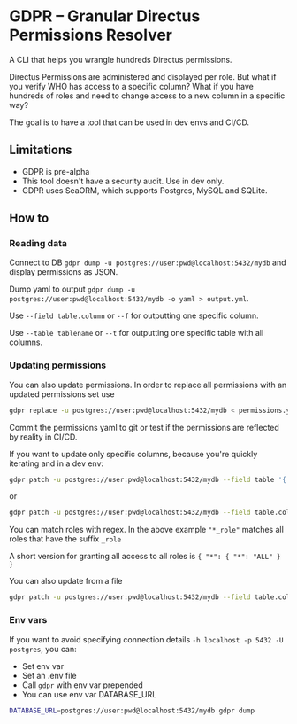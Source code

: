 # GDPR – Granular Directus Permissions Resolver

A CLI that helps you wrangle hundreds Directus permissions.

Directus Permissions are administered and displayed per role. But what if you verify WHO
has access to a specific column? What if you have hundreds of roles and need to change access
to a new column in a specific way?

The goal is to have a tool that can be used in dev envs and CI/CD.

## Limitations

* GDPR is pre-alpha
* This tool doesn't have a security audit. Use in dev only.
* GDPR uses SeaORM, which supports Postgres, MySQL and SQLite.

## How to

### Reading data

Connect to DB `gdpr dump -u postgres://user:pwd@localhost:5432/mydb` and display permissions as JSON.

Dump yaml to output `gdpr dump -u postgres://user:pwd@localhost:5432/mydb -o yaml > output.yml`.

Use `--field table.column` or `--f` for outputting one specific column.

Use `--table tablename` or `--t` for outputting one specific table with all columns.

### Updating permissions

You can also update permissions.
In order to replace all permissions with an updated permissions set use

```bash
gdpr replace -u postgres://user:pwd@localhost:5432/mydb < permissions.yml
```

Commit the permissions yaml to git or test if the permissions are reflected by reality in CI/CD.

If you want to update only specific columns, because you're quickly iterating and in a dev env:

```bash
gdpr patch -u postgres://user:pwd@localhost:5432/mydb --field table '{ "*_role": { "read": "ALL", "create": "ALL", "update": "ALL", "delete": "ALL" } }'
```

or

```bash
gdpr patch -u postgres://user:pwd@localhost:5432/mydb --field table.column '{ "*_role": "ALL" }'
```

You can match roles with regex. In the above example `"*_role"` matches all roles that have the
suffix `_role`

A short version for granting all access to all roles is `{ "*": { "*": "ALL" } }`

You can also update from a file

```bash
gdpr patch -u postgres://user:pwd@localhost:5432/mydb --field table.column < patch.yml
```

### Env vars

If you want to avoid specifying connection details `-h localhost -p 5432 -U postgres`, you can:

* Set env var
* Set an .env file
* Call `gdpr` with env var prepended
* You can use env var DATABASE_URL

```bash
DATABASE_URL=postgres://user:pwd@localhost:5432/mydb gdpr dump
```
